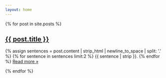 ```yaml
---
layout: home
---
```


{% for post in site.posts %}
<!-- ## [{{ post.title }}]({{ post.url }}) -->
<article>
  <h2><a href="{{ post.url }}">{{ post.title }}</a></h2>

  <p>
    {% assign sentences = post.content | strip_html | newline_to_space | split: '.' %}
    {% for sentence in sentences limit:2 %}
      {{ sentence | strip }}.
    {% endfor %}
    <a href="{{ post.url }}">Read more &raquo;</a>
  </p>

</article>

{% endfor %}
